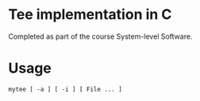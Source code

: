 # Tee implementation in C
Completed as part of the course System-level Software.

# Usage
```
mytee [ -a ] [ -i ] [ File ... ]
```